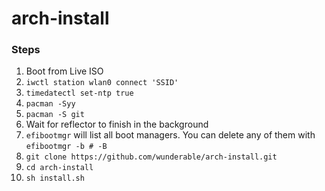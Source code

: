 # arch-install

### Steps

1. Boot from Live ISO
2. `iwctl station wlan0 connect 'SSID'`
3. `timedatectl set-ntp true`
4. `pacman -Syy`
5. `pacman -S git`
6. Wait for reflector to finish in the background
7. `efibootmgr` will list all boot managers. You can delete any of them with `efibootmgr -b # -B`
8. `git clone https://github.com/wunderable/arch-install.git`
10. `cd arch-install`
11. `sh install.sh`
